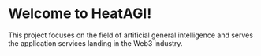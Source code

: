 # Welcome to HeatAGI!  
This project focuses on the field of artificial general intelligence and serves the application services landing in the Web3 industry.
